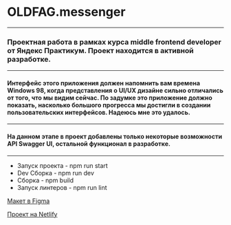 # OLDFAG.messenger
***
### Проектная работа в рамках курса middle frontend developer от Яндекс Практикум. Проект находится в активной разработке.
***
#### Интерфейс этого приложения должен напомнить вам времена Windows 98, когда представления о UI/UX дизайне сильно отличались от того, что мы видим сейчас. По задумке это приложение должно показать, насколько большого прогресса мы достигли в создании пользовательских интерфейсов. Надеюсь мне это удалось.
***
#### На данном этапе в проект добавлены только некоторые возможности API Swagger UI, остальной функционал в разработке.  
***
* Запуск проекта - npm run start
* Dev Сборка - npm run dev
* Сборка - npm build
* Запуск линтеров - npm run lint

[Макет в Figma](https://www.figma.com/file/eshsChHOpHyQ3qm0fKEVKp/OLDFAG.messandger?t=XtNw5VLq4rM2qWxp-6)

[Проект на Netlify](https://earnest-scone-dc05e4.netlify.app/)
